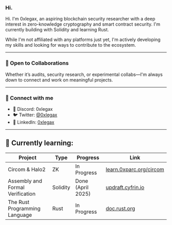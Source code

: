### Hi.

Hi.
I'm 0xlegax, an aspiring blockchain security researcher with a deep interest in zero-knowledge cryptography and smart contract security. I'm currently building with Solidity and learning Rust.

While I'm not affiliated with any platforms just yet, I'm actively developing my skills and looking for ways to contribute to the ecosystem.

---

### 🚀 Open to Collaborations

Whether it’s audits, security research, or experimental collabs—I'm always down to connect and work on meaningful projects.

---

### 🔗 Connect with me

- 💬 Discord: 0xlegax  
- 🐦 Twitter: [@0xlegax](https://twitter.com/0xlegax)  
- 💼 LinkedIn: [0xlegax](https://www.linkedin.com/in/0xlegax-%E2%80%8E-78a4a02a3/)

---

## 🧠 Currently learning:

| Project | Type | Progress | Link |
|---------|------|----------|------|
| Circom & Halo2 | ZK | In Progress | [learn.0xparc.org/circom](https://learn.0xparc.org/circom/) |
| Assembly and Formal Verification | Solidity | Done (April 2025) | [updraft.cyfrin.io](https://updraft.cyfrin.io/courses/formal-verification) |
| The Rust Programming Language | Rust | In Progress | [doc.rust.org](https://doc.rust-lang.org/book/) |

